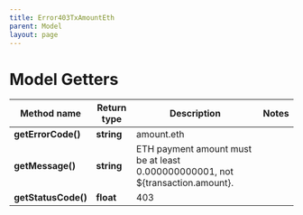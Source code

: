 ```yaml
---
title: Error403TxAmountEth
parent: Model
layout: page
---
```


# Model Getters

Method name | Return type | Description | Notes
------------ | ------------- | ------------- | -------------
**getErrorCode()** | **string** | amount.eth |
**getMessage()** | **string** | ETH payment amount must be at least 0.000000000001, not ${transaction.amount}. |
**getStatusCode()** | **float** | 403 |

